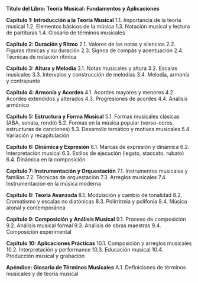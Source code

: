 **Título del Libro: Teoría Musical: Fundamentos y Aplicaciones**

**Capítulo 1: Introducción a la Teoría Musical**
1.1. Importancia de la teoría musical
1.2. Elementos básicos de la música
1.3. Notación musical y lectura de partituras
1.4. Glosario de términos musicales

**Capítulo 2: Duración y Ritmo**
2.1. Valores de las notas y silencios
2.2. Figuras rítmicas y su duración
2.3. Signos de compás y acentuación
2.4. Técnicas de notación rítmica

**Capítulo 3: Altura y Melodía**
3.1. Notas musicales y altura
3.2. Escalas musicales
3.3. Intervalos y construcción de melodías
3.4. Melodía, armonía y contrapunto

**Capítulo 4: Armonía y Acordes**
4.1. Acordes mayores y menores
4.2. Acordes extendidos y alterados
4.3. Progresiones de acordes
4.4. Análisis armónico

**Capítulo 5: Estructura y Forma Musical**
5.1. Formas musicales clásicas (ABA, sonata, rondó)
5.2. Formas en la música popular (verso-coros, estructuras de canciones)
5.3. Desarrollo temático y motivos musicales
5.4. Variación y recapitulación

**Capítulo 6: Dinámica y Expresión**
6.1. Marcas de expresión y dinámica
6.2. Interpretación musical
6.3. Estilos de ejecución (legato, staccato, rubato)
6.4. Dinámica en la composición

**Capítulo 7: Instrumentación y Orquestación**
7.1. Instrumentos musicales y familias
7.2. Técnicas de orquestación
7.3. Arreglos musicales
7.4. Instrumentación en la música moderna

**Capítulo 8: Teoría Avanzada**
8.1. Modulación y cambio de tonalidad
8.2. Cromatismo y escalas no diatónicas
8.3. Polirritmia y polifonía
8.4. Música atonal y contemporánea

**Capítulo 9: Composición y Análisis Musical**
9.1. Proceso de composición
9.2. Análisis musical formal
9.3. Análisis de obras maestras
9.4. Composición experimental

**Capítulo 10: Aplicaciones Prácticas**
10.1. Composición y arreglos musicales
10.2. Interpretación y performance
10.3. Educación musical
10.4. Producción musical y grabación

**Apéndice: Glosario de Términos Musicales**
A.1. Definiciones de términos musicales y de teoría musical
